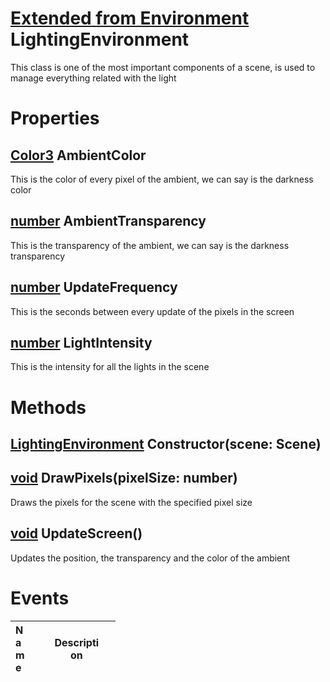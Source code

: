 # [Extended from Environment](Environment.md) LightingEnvironment 
This class is one of the most important components of a scene, is used to manage everything related with the light 
	 
# Properties

## [Color3](Color3.md) AmbientColor
This is the color of every pixel of the ambient, we can say is the darkness color
		
## [number](number.md) AmbientTransparency
This is the transparency of the ambient, we can say is the darkness transparency
		
## [number](number.md) UpdateFrequency
This is the seconds between every update of the pixels in the screen
		
## [number](number.md) LightIntensity
This is the intensity for all the lights in the scene



# Methods

## [LightingEnvironment](LightingEnvironment.md) Constructor(scene: Scene) 
 
## [void](https://create.roblox.com/docs/scripting/luau/nil) DrawPixels(pixelSize: number) 
 Draws the pixels for the scene with the specified pixel size
	
## [void](https://create.roblox.com/docs/scripting/luau/nil) UpdateScreen() 
 Updates the position, the transparency and the color of the ambient
	

# Events
|<div style="width:20%; max-size: 20%">Name</div>|<div style="width:80%; max-size: 80%">Description</div>|
|---|---|



